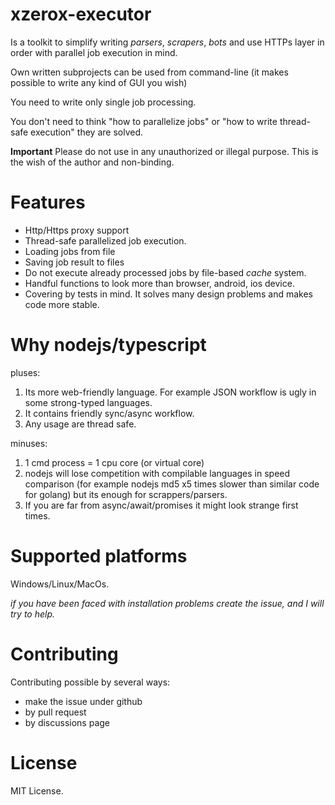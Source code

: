 # xzerox-executor

Is a toolkit to simplify writing *parsers*, *scrapers*, *bots* and use HTTPs layer in order with parallel job execution in mind. 

Own written subprojects can be used from command-line (it makes possible to write any kind of GUI you wish)

You need to write only single job processing.

You don't need to think "how to parallelize jobs" or "how to write thread-safe execution" they are solved.

**Important** Please do not use in any unauthorized or illegal purpose. This is the wish of the author and non-binding.

# Features
- Http/Https proxy support
- Thread-safe parallelized job execution.
- Loading jobs from file
- Saving job result to files
- Do not execute already processed jobs by file-based *cache* system.
- Handful functions to look more than browser, android, ios device.
- Covering by tests in mind. It solves many design problems and makes code more stable.
 
# Why nodejs/typescript
pluses:
1. Its more web-friendly language. For example JSON workflow is ugly in some strong-typed languages.
2. It contains friendly sync/async workflow.
3. Any usage are thread safe.

minuses:
1. 1 cmd process = 1 cpu core (or virtual core)
2. nodejs will lose competition with compilable languages in speed comparison (for example nodejs md5 x5 times slower than similar code for golang) but its enough for scrappers/parsers.
3. If you are far from async/await/promises it might look strange first times.


# Supported platforms
Windows/Linux/MacOs.

*if you have been faced with installation problems create the issue, and I will try to help.*


# Contributing
Contributing possible by several ways:
- make the issue under github
- by pull request
- by discussions page

# License
MIT License.